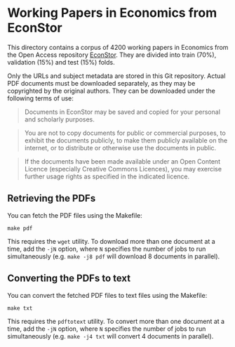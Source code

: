 # Working Papers in Economics from EconStor

This directory contains a corpus of 4200 working papers in Economics from
the Open Access repository [EconStor](https://www.econstor.eu). They are
divided into train (70%), validation (15%) and test (15%) folds.

Only the URLs and subject metadata are stored in this Git repository. Actual
PDF documents must be downloaded separately, as they may be copyrighted by the
original authors. They can be downloaded under the following terms of use:

> Documents in EconStor may be saved and copied for your personal and scholarly purposes.

> You are not to copy documents for public or commercial purposes, to exhibit the documents publicly, to make them publicly available on the internet, or to distribute or otherwise use the documents in public.

> If the documents have been made available under an Open Content Licence (especially Creative Commons Licences), you may exercise further usage rights as specified in the indicated licence.

## Retrieving the PDFs

You can fetch the PDF files using the Makefile:

    make pdf

This requires the `wget` utility. To download more than one document at a time,
add the `-jN` option, where `N` specifies the number of jobs to run
simultaneously (e.g. `make -j8 pdf` will download 8 documents in parallel).

## Converting the PDFs to text

You can convert the fetched PDF files to text files using the Makefile:

    make txt

This requires the `pdftotext` utility. To convert more than one document at a time,
add the `-jN` option, where `N` specifies the number of jobs to run
simultaneously (e.g. `make -j4 txt` will convert 4 documents in parallel).
